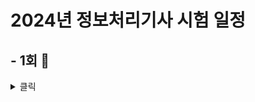 # 2024년 정보처리기사 시험 일정

## - 1회 🔖  

<details>
<summary> 클릭 </summary>
<div markdown="1">
</br>
  
- 필기시험 원서 접수 : ~~01.23 ~ 01.26~~
- 추가 접수 : ~~02.09 오전 10시 ~ 02.10 오후 6시~~
- 필기 시험 : 02.15 ~ 03.07
- 합격 발표 : 03.13
- 실기시험 원서 접수 : 03.26 ~ 03.29
- 실기 시험 : 04.27 ~ 05.12
- 1차 합격발표 : 05.29
- 2차 합격발표 : 06.18

</div>
</details>
